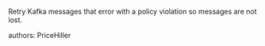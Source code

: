 Retry Kafka messages that error with a policy violation so messages are not lost.

authors: PriceHiller
